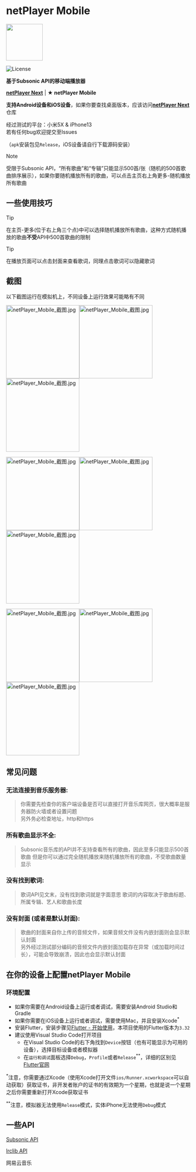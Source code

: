 # netPlayer Mobile

<img src="./assets/icon.png" width="100px">

![License](https://img.shields.io/badge/License-MIT-dark_green)

**基于Subsonic API的移动端播放器**

[**netPlayer Next**](https://github.com/Zhoucheng133/netPlayer-Next) | **★ netPlayer Mobile**

**支持Android设备和iOS设备**，如果你要查找桌面版本，应该访问[**netPlayer Next**](https://github.com/Zhoucheng133/netPlayer-Next)仓库

经过测试的平台：小米5X & iPhone13  
若有任何bug欢迎提交至Issues

（`apk`安装包见`Release`，iOS设备请自行下载源码安装）

> [!NOTE]
> 受限于Subsonic API，“所有歌曲”和“专辑”只能显示500首/张（随机的500首歌曲排序展示），如果你要随机播放所有的歌曲，可以点击主页右上角更多-随机播放所有歌曲

## 一些使用技巧

> [!TIP]
> 在主页-更多(位于右上角三个点)中可以选择随机播放所有歌曲，这种方式随机播放的歌曲**不受**API中500首歌曲的限制

> [!TIP]
> 在播放页面可以点击封面来查看歌词，同理点击歌词可以隐藏歌词

## 截图

以下截图运行在模拟机上，不同设备上运行效果可能略有不同

<img src="demo/1.png" alt="netPlayer_Mobile_截图.jpg" width="200px" /><img src="demo/2.png" alt="netPlayer_Mobile_截图.jpg" width="200px" /><img src="demo/3.png" alt="netPlayer_Mobile_截图.jpg" width="200px" />

<img src="demo/4.png" alt="netPlayer_Mobile_截图.jpg" width="200px" /><img src="demo/5.png" alt="netPlayer_Mobile_截图.jpg" width="200px" /><img src="demo/6.png" alt="netPlayer_Mobile_截图.jpg" width="200px" />

<img src="demo/7.png" alt="netPlayer_Mobile_截图.jpg" width="200px" /><img src="demo/8.png" alt="netPlayer_Mobile_截图.jpg" width="200px" /><img src="demo/9.png" alt="netPlayer_Mobile_截图.jpg" width="200px" />

## 常见问题

### 无法连接到音乐服务器:

> 你需要先检查你的客户端设备是否可以直接打开音乐库网页，很大概率是服务器防火墙或者设置问题  
> 另外务必检查地址，http和https

### 所有歌曲显示不全:

> Subsonic音乐库的API并不支持查看所有的歌曲，因此至多只能显示500首歌曲 但是你可以通过完全随机播放来随机播放所有的歌曲，不受歌曲数量显示

### 没有找到歌词:

> 歌词API见文末，没有找到歌词就是字面意思
> 歌词的内容取决于歌曲标题、所属专辑、艺人和歌曲长度

### 没有封面 (或者是默认封面):

> 歌曲的封面来自你上传的音频文件，如果音频文件没有内嵌封面则会显示默认封面  
> 另外经过测试部分编码的音频文件内嵌封面加载存在异常（或加载时间过长），可能会导致崩溃，因此也会显示默认封面

## 在你的设备上配置netPlayer Mobile

### 环境配置

- 如果你需要在Android设备上运行或者调试，需要安装Android Studio和Gradle
- 如果你需要在iOS设备上运行或者调试，需要使用Mac，并且安装Xcode<sup>*</sup>
- 安装Flutter，安装步骤见[Flutter - 开始使用](https://flutter.cn/docs/get-started/install)，本项目使用的Flutter版本为`3.32`
- 建议使用Visual Studio Code打开项目
  - 在Visual Studio Code的右下角找到`Device`按钮（也有可能显示为可用的设备），选择目标设备或者模拟器
  - 在`运行和调试`面板选择`Debug`，`Profile`或者`Release`<sup>**</sup>，详细的区别见[Flutter官网](https://docs.flutter.dev/testing/build-modes)

<sup>*</sup>注意，你需要通过Xcode（使用Xcode打开文件`ios/Runner.xcworkspace`可以自动获取）获取证书，非开发者账户的证书的有效期为一个星期，也就是说一个星期之后你需要重新打开Xcode获取证书

<sup>**</sup>注意，模拟器无法使用`Release`模式，实体iPhone无法使用`Debug`模式

## 一些API

[Subsonic API](http://www.subsonic.org/pages/api.jsp)

[lrclib API](https://lrclib.net/docs)

网易云音乐